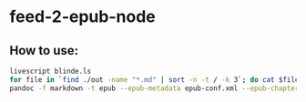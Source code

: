 feed-2-epub-node
================


## How to use:
```sh
livescript blinde.ls
for file in `find ./out -name "*.md" | sort -n -t / -k 3`; do cat $file >> all.md; done
pandoc -f markdown -t epub --epub-metadata epub-conf.xml --epub-chapter-level 1 --epub-cover-image cov.jpg  -o all.epub all.md
```